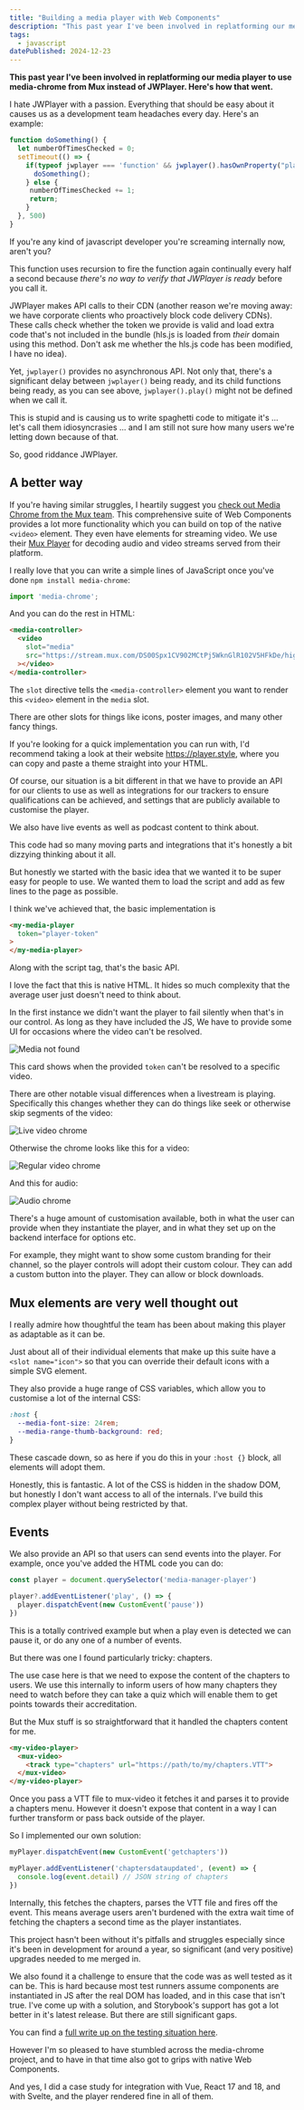 ```yaml
---
title: "Building a media player with Web Components"
description: "This past year I've been involved in replatforming our media player to use media-chrome from Mux instead of JWPlayer. Here's how that went."
tags: 
  - javascript
datePublished: 2024-12-23
---
```

**This past year I've been involved in replatforming our media player to use media-chrome from Mux instead of JWPlayer. Here's how that went.**

I hate JWPlayer with a passion. Everything that should be easy about it causes us as a development team headaches every day. Here's an example:

```javascript
function doSomething() {
  let numberOfTimesChecked = 0;
  setTimeout(() => {
    if(typeof jwplayer === 'function' && jwplayer().hasOwnProperty("play")) {
      doSomething();
    } else {
     numberOfTimesChecked += 1; 
     return;
    }
  }, 500)
}
```
If you're any kind of javascript developer you're screaming internally now, aren't you?

This function uses recursion to fire the function again continually every half a second because _there's no way to verify that JWPlayer is ready_ before you call it.

JWPlayer makes API calls to their CDN (another reason we're moving away: we have corporate clients who proactively block code delivery CDNs). These calls check whether the token we provide is valid and load extra code that's not included in the bundle (hls.js is loaded from _their_ domain using this method. Don't ask me whether the hls.js code has been modified, I have no idea).

Yet, `jwplayer()` provides no asynchronous API. Not only that, there's a significant delay between `jwplayer()` being ready, and its child functions being ready, as you can see above, `jwplayer().play()` might not be defined when we call it.

This is stupid and is causing us to write spaghetti code to mitigate it's ... let's call them idiosyncrasies ... and I am still not sure how many users we're letting down because of that.

So, good riddance JWPlayer.

## A better way

If you're having similar struggles, I heartily suggest you [check out Media Chrome from the Mux team](https://www.media-chrome.org/). This comprehensive suite of Web Components provides a lot more functionality which you can build on top of the native `<video>` element. They even have elements for streaming video. We use their [Mux Player](https://www.mux.com/player) for decoding audio and video streams served from their platform.

I really love that you can write a simple lines of JavaScript once you've done `npm install media-chrome`:

```javascript
import 'media-chrome';
```
And you can do the rest in HTML:

```html
<media-controller>
  <video
    slot="media"
    src="https://stream.mux.com/DS00Spx1CV902MCtPj5WknGlR102V5HFkDe/high.mp4"
  ></video>
</media-controller>
```
The `slot` directive tells the `<media-controller>` element you want to render this `<video>` element in the `media` slot.

There are other slots for things like icons, poster images, and many other fancy things.

If you're looking for a quick implementation you can run with, I'd recommend taking a look at their website https://player.style, where you can copy and paste a theme straight into your HTML.

Of course, our situation is a bit different in that we have to provide an API for our clients to use as well as integrations for our trackers to ensure qualifications can be achieved, and settings that are publicly available to customise the player.

We also have live events as well as podcast content to think about.

This code had so many moving parts and integrations that it's honestly a bit dizzying thinking about it all.

But honestly we started with the basic idea that we wanted it to be super easy for people to use. We wanted them to load the script and add as few lines to the page as possible.

I think we've achieved that, the basic implementation is

```html
<my-media-player
  token="player-token"
>
</my-media-player>
```

Along with the script tag, that's the basic API.

I love the fact that this is native HTML. It hides so much complexity that the average user just doesn't need to think about.

In the first instance we didn't want the player to fail silently when that's in our control. As long as they have included the JS, We have to provide some UI for occasions where the video can't be resolved.

![Media not found](/images/media-not-found.png)

This card shows when the provided `token` can't be resolved to a specific video.

There are other notable visual differences when a livestream is playing. Specifically this changes whether they can do things like seek or otherwise skip segments of the video:

![Live video chrome](/images/live-chrome.png)

Otherwise the chrome looks like this for a video:

![Regular video chrome](/images/regular-chrome.png)

And this for audio:

![Audio chrome](/images/audio-chrome.png)

There's a huge amount of customisation available, both in what the user can provide when they instantiate the player, and in what they set up on the backend interface for options etc. 

For example, they might want to show some custom branding for their channel, so the player controls will adopt their custom colour. They can add a custom button into the player. They can allow or block downloads.

## Mux elements are very well thought out

I really admire how thoughtful the team has been about making this player as adaptable as it can be.

Just about all of their individual elements that make up this suite have a `<slot name="icon">` so that you can override their default icons with a simple SVG element.

They also provide a huge range of CSS variables, which allow you to customise a lot of the internal CSS:

```css
:host {
  --media-font-size: 24rem;
  --media-range-thumb-background: red;
}
```
These cascade down, so as here if you do this in your `:host {}` block, all elements will adopt them.

Honestly, this is fantastic. A lot of the CSS is hidden in the shadow DOM, but honestly I don't want access to all of the internals. I've build this complex player without being restricted by that.


## Events

We also provide an API so that users can send events into the player. For example, once you've added the HTML code you can do:

```javascript
const player = document.querySelector('media-manager-player')

player?.addEventListener('play', () => {
  player.dispatchEvent(new CustomEvent('pause'))
})
```

This is a totally contrived example but when a play even is detected we can pause it, or do any one of a number of events.

But there was one I found particularly tricky: chapters.

The use case here is that we need to expose the content of the chapters to users. We use this internally to inform users of how many chapters they need to watch before they can take a quiz which will enable them to get points towards their accreditation.

But the Mux stuff is so straightforward that it handled the chapters content for me.

```html
<my-video-player>
  <mux-video>
    <track type="chapters" url="https://path/to/my/chapters.VTT">
  </mux-video>
</my-video-player>
```

Once you pass a VTT file to mux-video it fetches it and parses it to provide a chapters menu. However it doesn't expose that content in a way I can further transform or pass back outside of the player.

So I implemented our own solution:

```javascript
myPlayer.dispatchEvent(new CustomEvent('getchapters'))

myPlayer.addEventListener('chaptersdataupdated', (event) => {
  console.log(event.detail) // JSON string of chapters
})
```

Internally, this fetches the chapters, parses the VTT file and fires off the event. This means average users aren't burdened with the extra wait time of fetching the chapters a second time as the player instantiates.

This project hasn't been without it's pitfalls and struggles especially since it's been in development for around a year, so significant (and very positive) upgrades needed to me merged in.

We also found it a challenge to ensure that the code was as well tested as it can be. This is hard because most test runners assume components are instantiated in JS after the real DOM has loaded, and in this case that isn't true. I've come up with a solution, and Storybook's support has got a lot better in it's latest release. But there are still significant gaps.

You can find a [full write up on the testing situation here](/posts/testing-web-components/).

However I'm so pleased to have stumbled across the media-chrome project, and to have in that time also got to grips with native Web Components.

And yes, I did a case study for integration with Vue, React 17 and 18, and with Svelte, and the player rendered fine in all of them.

